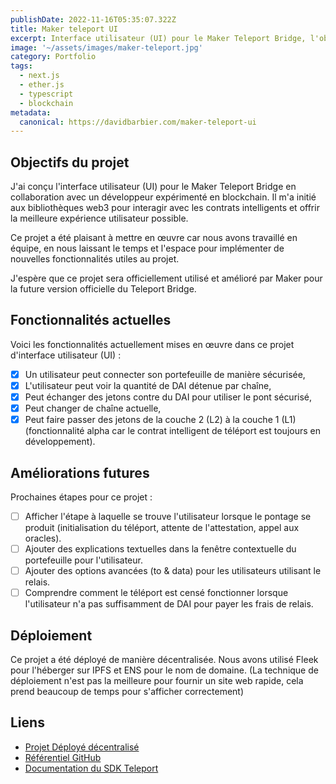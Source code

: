 ```yaml
---
publishDate: 2022-11-16T05:35:07.322Z
title: Maker teleport UI
excerpt: Interface utilisateur (UI) pour le Maker Teleport Bridge, l'objectif était de fournir une expérience utilisateur fluide pour faire passer les actifs d'une chain layer 2 (L2) au layer 1 (L1) en utilisant le TeleportSDK et des smart contracts. 
image: '~/assets/images/maker-teleport.jpg'
category: Portfolio
tags:
  - next.js
  - ether.js
  - typescript
  - blockchain
metadata:
  canonical: https://davidbarbier.com/maker-teleport-ui
---
```


## Objectifs du projet

J'ai conçu l'interface utilisateur (UI) pour le Maker Teleport Bridge en collaboration avec un développeur expérimenté en blockchain. Il m'a initié aux bibliothèques web3 pour interagir avec les contrats intelligents et offrir la meilleure expérience utilisateur possible.

Ce projet a été plaisant à mettre en œuvre car nous avons travaillé en équipe, en nous laissant le temps et l'espace pour implémenter de nouvelles fonctionnalités utiles au projet.

J'espère que ce projet sera officiellement utilisé et amélioré par Maker pour la future version officielle du Teleport Bridge.

## Fonctionnalités actuelles

Voici les fonctionnalités actuellement mises en œuvre dans ce projet d'interface utilisateur (UI) :
  - [X] Un utilisateur peut connecter son portefeuille de manière sécurisée,
  - [X] L'utilisateur peut voir la quantité de DAI détenue par chaîne,
  - [X] Peut échanger des jetons contre du DAI pour utiliser le pont sécurisé,
  - [X] Peut changer de chaîne actuelle,
  - [X] Peut faire passer des jetons de la couche 2 (L2) à la couche 1 (L1) (fonctionnalité alpha car le contrat intelligent de téléport est toujours en développement).

## Améliorations futures

Prochaines étapes pour ce projet :
   - [ ] Afficher l'étape à laquelle se trouve l'utilisateur lorsque le pontage se produit (initialisation du téléport, attente de l'attestation, appel aux oracles).
   - [ ] Ajouter des explications textuelles dans la fenêtre contextuelle du portefeuille pour l'utilisateur.
   - [ ] Ajouter des options avancées (to & data) pour les utilisateurs utilisant le relais.
   - [ ] Comprendre comment le téléport est censé fonctionner lorsque l'utilisateur n'a pas suffisamment de DAI pour payer les frais de relais.

## Déploiement

Ce projet a été déployé de manière décentralisée. Nous avons utilisé Fleek pour l'héberger sur IPFS et ENS pour le nom de domaine. (La technique de déploiement n'est pas la meilleure pour fournir un site web rapide, cela prend beaucoup de temps pour s'afficher correctement)

## Liens

- [Projet Déployé décentralisé](http://teleportdai.eth.link)
- [Référentiel GitHub](https://github.com/davidbarbi3r/maker-teleport)
- [Documentation du SDK Teleport](https://makergrowth.github.io/teleport-sdk-docs/)